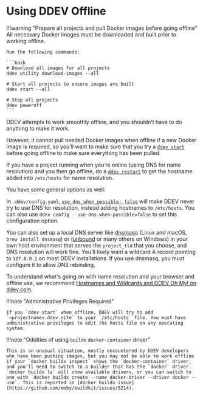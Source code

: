 # Using DDEV Offline

!!!warning "Prepare all projects and pull Docker images before going offline"
    All necessary Docker images must be downloaded and built prior to working offline.

    Run the following commands:

    ```bash
    # Download all images for all projects
    ddev utility download-images --all

    # Start all projects to ensure images are built
    ddev start --all

    # Stop all projects
    ddev poweroff
    ```

DDEV attempts to work smoothly offline, and you shouldn’t have to do anything to make it work.

However, it cannot pull needed Docker images when offline if a new Docker image is required, so you’ll want to make sure that you try a [`ddev start`](../usage/commands.md#start) before going offline to make sure everything has been pulled.

If you have a project running when you’re online (using DNS for name resolution) and you then go offline, do a [`ddev restart`](../usage/commands.md#restart) to get the hostname added into `/etc/hosts` for name resolution.

You have some general options as well:

In `.ddev/config.yaml`, [`use_dns_when_possible: false`](../configuration/config.md#use_dns_when_possible) will make DDEV never try to use DNS for resolution, instead adding hostnames to `/etc/hosts`. You can also use `ddev config --use-dns-when-possible=false` to set this configuration option.

You can also set up a local DNS server like [dnsmasq](https://dnsmasq.org) (Linux and macOS, `brew install dnsmasq`) or ([unbound](https://github.com/NLnetLabs/unbound) or many others on Windows) in your own host environment that serves the `project_tld` that you choose, and DNS resolution will work fine. You’ll likely want a wildcard A record pointing to `127.0.0.1` on most DDEV installations. If you use dnsmasq, you must configure it to allow DNS rebinding.

To understand what's going on with name resolution and your browser and offline use, we recommend [Hostnames and Wildcards and DDEV Oh My! on ddev.com](https://ddev.com/blog/ddev-name-resolution-wildcards/).

!!!note "Administrative Privileges Required"

    If you `ddev start` when offline, DDEV will try to add `<projectname>.ddev.site` to your `/etc/hosts` file. You must have administrative privileges to edit the hosts file on any operating system.

!!!note "Oddities of using `buildx` `docker-container` driver"

    This is an unusual situation, mostly encountered by DDEV developers who have been pushing images, but you may not be able to work offline if your `docker buildx inspect` shows the `docker-container` driver, and you'll need to switch to a builder that has the `docker` driver. `docker buildx ls` will show available drivers, or you can switch to one with `docker buildx create --name docker-driver --driver docker --use`. This is reported in [docker buildx issue](https://github.com/moby/buildkit/issues/5214).
